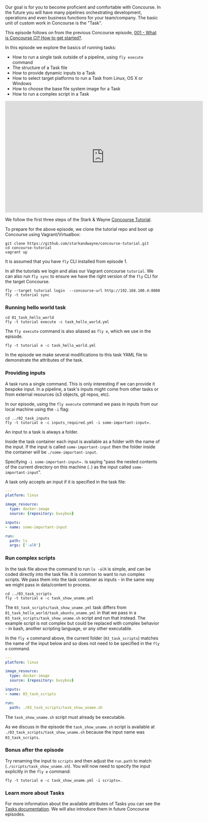 Our goal is for you to become proficient and comfortable with Concourse. In the future you will have many pipelines orchestrating development, operations and even business functions for your team/company. The basic unit of custom work in Concourse is the "Task".

This episode follows on from the previous Concourse episode, [001 - What is Concourse CI? How to get started?](https://www.starkandwayne.com/videos/001-what-is-concourse-and-getting-started/).

In this episode we explore the basics of running tasks:

* How to run a single task outside of a pipeline, using `fly execute` command
* The structure of a Task file
* How to provide dynamic inputs to a Task
* How to select target platforms to run a Task from Linux, OS X or Windows
* How to choose the base file system image for a Task
* How to run a complex script in a Task

<iframe src="https://player.vimeo.com/video/169023009? quality=720p" width="640" height="360" frameborder="0" webkitallowfullscreen mozallowfullscreen allowfullscreen></iframe>

We follow the first three steps of the Stark & Wayne [Concourse Tutorial](https://github.com/starkandwayne/concourse-tutorial).

To prepare for the above episode, we clone the tutorial repo and boot up Concourse using Vagrant/Virtualbox:

```
git clone https://github.com/starkandwayne/concourse-tutorial.git
cd concourse-tutorial
vagrant up
```

It is assumed that you have `fly` CLI installed from episode 1.

In all the tutorials we login and alias our Vagrant concourse `tutorial`. We can also run `fly sync` to ensure we have the right version of the `fly` CLI for the target Concourse.

```
fly --target tutorial login  --concourse-url http://192.168.100.4:8080
fly -t tutorial sync
```

### Running hello world task

```
cd 01_task_hello_world
fly -t tutorial execute -c task_hello_world.yml
```

The `fly execute` command is also aliased as `fly e`, which we use in the episode.

```
fly -t tutorial e -c task_hello_world.yml
```

In the episode we make several modifications to this task YAML file to demonstrate the attributes of the task.

### Providing inputs

A task runs a single command. This is only interesting if we can provide it bespoke input. In a pipeline, a task's inputs might come from other tasks or from external resources (s3 objects, git repos, etc).

In our episode, using the `fly execute` command we pass in inputs from our local machine using the `-i` flag:

```
cd ../02_task_inputs
fly -t tutorial e -c inputs_required.yml -i some-important-input=.
```

An input to a task is always a folder.

Inside the task container each input is available as a folder with the name of the input. If the input is called `some-important-input` then the folder inside the container will be `./some-important-input`.

Specifying `-i some-important-input=.` is saying "pass the nested contents of the current directory on this machine (`.`) as the input called `some-important-input`".

A task only accepts an input if it is specified in the task file:

```yaml
---
platform: linux

image_resource:
  type: docker-image
  source: {repository: busybox}

inputs:
- name: some-important-input

run:
  path: ls
  args: ['-alR']
```

### Run complex scripts

In the task file above the command to run `ls -alR` is simple, and can be coded directly into the task file. It is common to want to run complex scripts. We pass them into the task container as inputs - in the same way we might pass in data/content to process.

```
cd ../03_task_scripts
fly -t tutorial e -c task_show_uname.yml
```

The `03_task_scripts/task_show_uname.yml` task differs from `01_task_hello_world/task_ubuntu_uname.yml` in that we pass in a `03_task_scripts/task_show_uname.sh` script and run that instead. The example script is not complex but could be replaced with complex behavior - in bash, another scripting language, or any other executable.

In the `fly e` command above, the current folder (`03_task_scripts`) matches the name of the input below and so does not need to be specified in the `fly e` command.

```yaml
---
platform: linux

image_resource:
  type: docker-image
  source: {repository: busybox}

inputs:
- name: 03_task_scripts

run:
  path: ./03_task_scripts/task_show_uname.sh
```

The `task_show_uname.sh` script must already be executable.

As we discuss in the episode the `task_show_uname.sh` script is available at `./03_task_scripts/task_show_uname.sh` because the input name was `03_task_scripts`.

### Bonus after the episode

Try renaming the input to `scripts` and then adjust the `run.path` to match (`./scripts/task_show_uname.sh`). You will now need to specify the input explicitly in the `fly e` command:

```
fly -t tutorial e -c task_show_uname.yml -i scripts=.
```

### Learn more about Tasks

For more information about the available attributes of Tasks you can see the [Tasks documentation](http://concourse.ci/running-tasks.html). We will also introduce them in future Concourse episodes.
